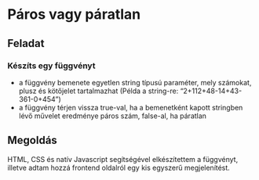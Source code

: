 # Páros vagy páratlan

## Feladat

### Készíts egy függvényt

-   a függvény bemenete egyetlen string típusú paraméter, mely számokat, plusz
    és kötőjelet tartalmazhat (Példa a string-re: “2+112+48-14+43-361-0+454”)
-   a függvény térjen vissza true-val, ha a bemenetként kapott stringben lévő
    művelet eredménye páros szám, false-al, ha páratlan

## Megoldás

HTML, CSS és natív Javascript segítségével elkészítettem a függvényt, illetve adtam hozzá frontend oldalról egy kis egyszerű megjelenítést.
